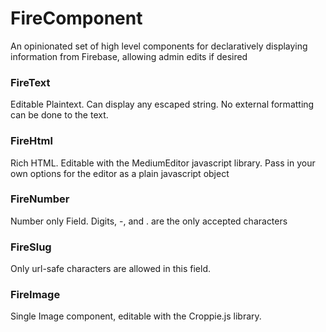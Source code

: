 # FireComponent

An opinionated set of high level components for declaratively displaying information from Firebase,
allowing admin edits if desired

### FireText

Editable Plaintext. Can display any escaped string. No external formatting can be done to the text.

### FireHtml

Rich HTML. Editable with the MediumEditor javascript library.  Pass in your own options for the editor as a plain javascript object

### FireNumber

Number only Field. Digits, -, and . are the only accepted characters

### FireSlug

Only url-safe characters are allowed in this field.

### FireImage

Single Image component, editable with the Croppie.js library.
